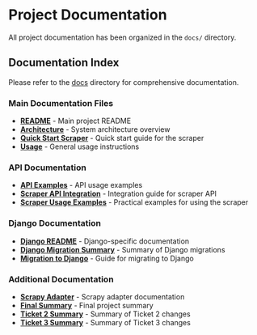 # Project Documentation

All project documentation has been organized in the `docs/` directory.

## Documentation Index

Please refer to the [docs](./docs/) directory for comprehensive documentation.

### Main Documentation Files

- **[README](./docs/README.md)** - Main project README
- **[Architecture](./docs/ARCHITECTURE.md)** - System architecture overview
- **[Quick Start Scraper](./docs/QUICK_START_SCRAPER.md)** - Quick start guide for the scraper
- **[Usage](./docs/USAGE.md)** - General usage instructions

### API Documentation

- **[API Examples](./docs/API_EXAMPLES.md)** - API usage examples
- **[Scraper API Integration](./docs/SCRAPER_API_INTEGRATION.md)** - Integration guide for scraper API
- **[Scraper Usage Examples](./docs/SCRAPER_USAGE_EXAMPLES.md)** - Practical examples for using the scraper

### Django Documentation

- **[Django README](./docs/README_DJANGO.md)** - Django-specific documentation
- **[Django Migration Summary](./docs/DJANGO_MIGRATION_SUMMARY.md)** - Summary of Django migrations
- **[Migration to Django](./docs/MIGRATION_TO_DJANGO.md)** - Guide for migrating to Django

### Additional Documentation

- **[Scrapy Adapter](./docs/SCRAPY_ADAPTER_README.md)** - Scrapy adapter documentation
- **[Final Summary](./docs/RESUMEN_FINAL.md)** - Final project summary
- **[Ticket 2 Summary](./docs/TICKET-2-SUMMARY.md)** - Summary of Ticket 2 changes
- **[Ticket 3 Summary](./docs/TICKET-3-SUMMARY.md)** - Summary of Ticket 3 changes
